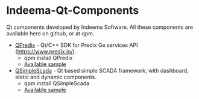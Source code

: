 # Indeema-Qt-Components
Qt components developed by Indeema Software. All these components are available here on github, or at qpm.

- [QPredix](https://github.com/IndeemaSoftware/QPredix) - Qt/C++ SDK for Predix Ge services API (https://www.predix.io/).
  - qpm install QPredix
  - [Available sample](https://github.com/IndeemaSoftware/QPredixSample)
- [QSimpleScada](https://github.com/IndeemaSoftware/QSimpleScada) - Qt based simple SCADA framework, with dashboard, static and dynamic components.
  - qpm install QSimpleScada
  - [Available sample](https://github.com/IndeemaSoftware/QSimpleScadaSample)

